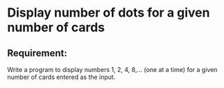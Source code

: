 # Display number of dots for a given number of cards

## Requirement:

Write a program to display numbers 1, 2, 4, 8,... (one at a time) for a given
number of cards entered as the input.
